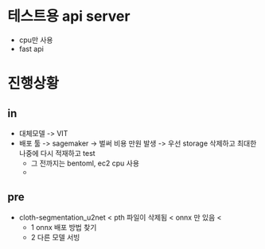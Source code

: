 
# 테스트용 api server 
- cpu만 사용
- fast api

# 진행상황
## in
- 대체모델 -> VIT
- 배포 툴 -> sagemaker -> 벌써 비용 만원 발생 -> 우선 storage 삭제하고 최대한 나중에 다시 적재하고 test
  - 그 전까지는 bentoml, ec2 cpu 사용
  - 


## pre
- cloth-segmentation_u2net < pth 파일이 삭제됨 < onnx 만 있음 < 
  - 1 onnx 배포 방법 찾기
  - 2 다른 모델 서빙


